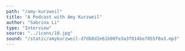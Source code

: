 ```yaml
---
path: "/amy-kurzweil"
title: "A Podcast with Amy Kurzweil"
author: "Sabrina Li"
type: "Interview"
source: "../icons/10.jpg"
sound: "/static/amykurzweil-d7db8d2e61b00fe3a3f014be7855f0a3.mp3" 
---
```

